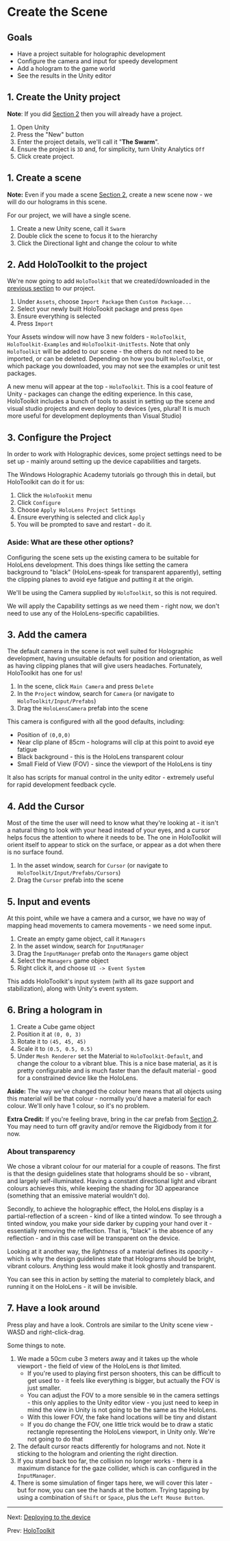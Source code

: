 # Create the Scene

## Goals

* Have a project suitable for holographic development
* Configure the camera and input for speedy development
* Add a hologram to the game world
* See the results in the Unity editor

## 1. Create the Unity project

**Note**: If you did [Section 2](2-unity-overview.md) then you will already have a project.

1. Open Unity
2. Press the "New" button
3. Enter the project details, we'll call it "**The Swarm**".
4. Ensure the project is `3D` and, for simplicity, turn Unity Analytics `Off`
5. Click create project.

## 1. Create a scene

**Note:** Even if you made a scene [Section 2](2-unity-overview.md), create a new scene now - we will do our holograms in this scene.

For our project, we will have a single scene.

1. Create a new Unity scene, call it `Swarm`
2. Double click the scene to focus it to the hierarchy
3. Click the Directional light and change the colour to white

## 2. Add HoloToolkit to the project

We're now going to add `HoloToolkit` that we created/downloaded in the [previous section](3-holotoolkit.md) to our project.

1. Under `Assets`, choose `Import Package` then `Custom Package...`
2. Select your newly built HoloTookit package and press `Open`
3. Ensure everything is selected
4. Press `Import`

Your Assets window will now have 3 new folders - `HoloToolkit`, `HoloToolkit-Examples` and `HoloToolkit-UnitTests`.  Note that only `HoloToolkit` will be added to our scene - the others do not need to be imported, or can be deleted.  Depending on how you built `HoloToolKit`, or which package you downloaded, you may not see the examples or unit test packages.

A new menu will appear at the top - `HoloToolkit`. This is a cool feature of Unity - packages can change the editing experience.  In this case, HoloToolkit includes a bunch of tools to assist in setting up the scene and visual studio projects and even deploy to devices (yes, plural! It is much more useful for development deployments than Visual Studio)

## 3. Configure the Project

In order to work with Holographic devices, some project settings need to be set up - mainly around setting up the device capabilities and targets.

The Windows Holographic Academy tutorials go through this in detail, but HoloToolkit can do it for us:

1. Click the `HoloTookit` menu
2. Click `Configure`
3. Choose `Apply HoloLens Project Settings`
4. Ensure everything is selected and click `Apply`
5. You will be prompted to save and restart - do it.

### Aside: What are these other options?

Configuring the scene sets up the existing camera to be suitable for HoloLens development.  This does things like setting the camera background to "black" (HoloLens-speak for transparent apparently), setting the clipping planes to avoid eye fatigue and putting it at the origin.

We'll be using the Camera supplied by `HoloToolkit`, so this is not required.

We will apply the Capability settings as we need them - right now, we don't need to use any of the HoloLens-specific capabilities.

## 3. Add the camera

The default camera in the scene is not well suited for Holographic development, having unsuitable defaults for position and orientation, as well as having clipping planes that will give users headaches.  Fortunately, HoloToolkit has one for us!

1. In the scene, click `Main Camera` and press `Delete`
2. In the `Project` window, search for `Camera` (or navigate to `HoloToolkit/Input/Prefabs`)
3. Drag the `HoloLensCamera` prefab into the scene

This camera is configured with all the good defaults, including:

* Position of `(0,0,0)`
* Near clip plane of 85cm - holograms will clip at this point to avoid eye fatigue
* Black background - this is the HoloLens transparent colour
* Small Field of View (FOV) - since the viewport of the HoloLens is tiny

It also has scripts for manual control in the unity editor - extremely useful for rapid development feedback cycle.

## 4. Add the Cursor

Most of the time the user will need to know what they're looking at - it isn't a natural thing to look with your head instead of your eyes, and a cursor helps focus the attention to where it needs to be. The one in HoloToolkit will orient itself to appear to stick on the surface, or appear as a dot when there is no surface found. 

1. In the asset window, search for `Cursor` (or navigate to `HoloToolkit/Input/Prefabs/Cursors`)
2. Drag the `Cursor` prefab into the scene

## 5. Input and events

At this point, while we have a camera and a cursor, we have no way of mapping head movements to camera movements - we need some input.

1. Create an empty game object, call it `Managers` 
2. In the asset window, search for `InputManager`
3. Drag the `InputManager` prefab onto the `Managers` game object
4. Select the `Managers` game object
5. Right click it, and choose `UI -> Event System`

This adds HoloToolkit's input system (with all its gaze support and stabilization), along with Unity's event system.

## 6. Bring a hologram in

1. Create a Cube game object
2. Position it at `(0, 0, 3)`
3. Rotate it to `(45, 45, 45)`
4. Scale it to `(0.5, 0.5, 0.5)`
5. Under `Mesh Renderer` set the Material to `HoloToolkit-Default`, and change the colour to a vibrant blue.  This is a nice base material, as it is pretty configurable and is much faster than the default material - good for a constrained device like the HoloLens.  

**Aside:** The way we've changed the colour here means that all objects using this material will be that colour - normally you'd have a material for each colour.  We'll only have 1 colour, so it's no problem.

**Extra Credit:** If you're feeling brave, bring in the car prefab from [Section 2](2-unity-overview.md). You may need to turn off gravity and/or remove the Rigidbody from it for now.

### About transparency

We chose a vibrant colour for our material for a couple of reasons.  The first is that the design guidelines state that holograms should be so - vibrant, and largely self-illuminated.  Having a constant directional light and vibrant colours achieves this, while keeping the shading for 3D appearance (something that an emissive material wouldn't do).

Secondly, to achieve the holographic effect, the HoloLens display is a partial-reflection of a screen - kind of like a tinted window. To see through a tinted window, you make your side darker by cupping your hand over it - essentially removing the reflection.  That is, "black" is the absence of any reflection - and in this case will be transparent on the device.

Looking at it another way, the _lightness_ of a material defines its _opacity_ - which is why the design guidelines state that Holograms should be bright, vibrant colours.  Anything less would make it look ghostly and transparent.

You can see this in action by setting the material to completely black, and running it on the HoloLens - it will be invisible.

## 7. Have a look around

Press play and have a look.  Controls are similar to the Unity scene view - WASD and right-click-drag.

Some things to note.

1. We made a 50cm cube 3 meters away and it takes up the whole viewport - the field of view of the HoloLens is _that_ limited.    
    * If you're used to playing first person shooters, this can be difficult to get used to - it feels like everything is bigger, but actually the FOV is just smaller.
    * You can adjust the FOV to a more sensible `90` in the camera settings - this only applies to the Unity editor view - you just need to keep in mind the view in Unity is not going to be the same as the HoloLens.
    * With this lower FOV, the fake hand locations will be tiny and distant
    * If you do change the FOV, one little trick would be to draw a static rectangle representing the HoloLens viewport, in Unity only. We're not going to do that
2. The default cursor reacts differently for holograms and not.  Note it sticking to the hologram and orienting the right direction.
3. If you stand back too far, the collision no longer works - there is a maximum distance for the gaze collider, which is can configured in the `InputManager`.
4. There is some simulation of finger taps here, we will cover this later - but for now, you can see the hands at the bottom.  Trying tapping by using a combination of `Shift` or `Space`, plus the `Left Mouse Button`.

---
Next: [Deploying to the device](5-deployment.md)

Prev: [HoloToolkit](3-holotoolkit.md)
